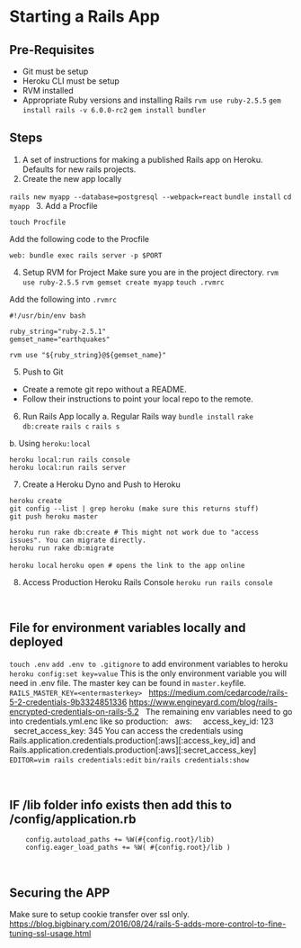 # Starting a Rails App

## Pre-Requisites
- Git must be setup
- Heroku CLI must be setup
- RVM installed
- Appropriate Ruby versions and installing Rails
`rvm use ruby-2.5.5`
`gem install rails -v 6.0.0-rc2`
`gem install bundler`

## Steps
1. A set of instructions for making a published Rails app on Heroku. Defaults for new rails projects.
 
2. Create the new app locally

`rails new myapp --database=postgresql --webpack=react`
`bundle install`
`cd myapp`
 
3. Add a Procfile

`touch Procfile`

Add the following code to the Procfile
```
web: bundle exec rails server -p $PORT
```

4. Setup RVM for Project
Make sure you are in the project directory.
`rvm use ruby-2.5.5`
`rvm gemset create myapp`
`touch .rvmrc`

Add the following into `.rvmrc`

```
#!/usr/bin/env bash

ruby_string="ruby-2.5.1"
gemset_name="earthquakes"

rvm use "${ruby_string}@${gemset_name}"
```
 
5. Push to Git
- Create a remote git repo without a README.
- Follow their instructions to point your local repo to the remote.

6. Run Rails App locally
a. Regular Rails way
`bundle install`
`rake db:create`
`rails c`
`rails s`

b. Using `heroku:local`
```
heroku local:run rails console
heroku local:run rails server
```

7. Create a Heroku Dyno and Push to Heroku
```
heroku create
git config --list | grep heroku (make sure this returns stuff)
git push heroku master

heroku run rake db:create # This might not work due to "access issues". You can migrate directly.
heroku run rake db:migrate
```
`heroku local`
`heroku open # opens the link to the app online`

8. Access Production Heroku Rails Console
`heroku run rails console`

 
 
 
## File for environment variables locally and deployed
`touch .env`
`add .env to .gitignore`
to add environment variables to heroku
`heroku config:set key=value`
This is the only environment variable you will need in .env file. The master key can be found in `master.key`file.
`RAILS_MASTER_KEY=<entermasterkey>`
 
https://medium.com/cedarcode/rails-5-2-credentials-9b3324851336
https://www.engineyard.com/blog/rails-encrypted-credentials-on-rails-5.2
 
The remaining env variables need to go into credentials.yml.enc like so
production:
  aws:
    access_key_id: 123
    secret_access_key: 345
You can access the credentials using Rails.application.credentials.production[:aws][:access_key_id] and Rails.application.credentials.production[:aws][:secret_access_key]
 
`EDITOR=vim rails credentials:edit`
`bin/rails credentials:show`
 

 
## IF /lib folder info exists then add this to /config/application.rb
```
    config.autoload_paths += %W(#{config.root}/lib)
    config.eager_load_paths += %W( #{config.root}/lib )
```
 
 
 
## Securing the APP
Make sure to setup cookie transfer over ssl only.
https://blog.bigbinary.com/2016/08/24/rails-5-adds-more-control-to-fine-tuning-ssl-usage.html
